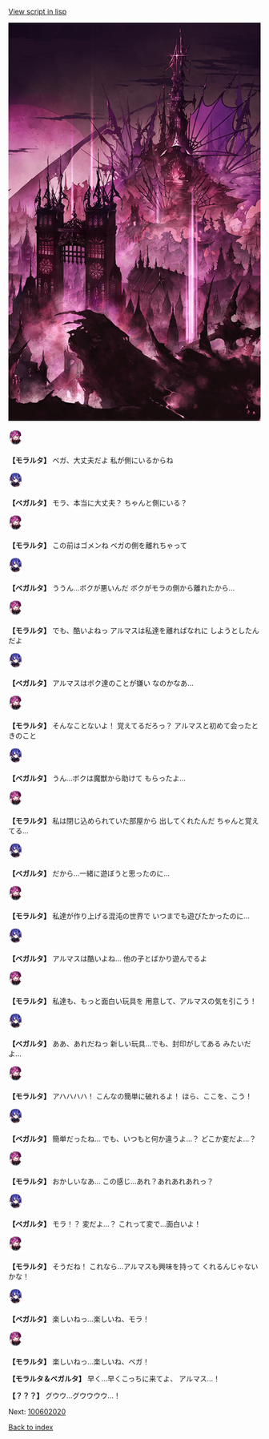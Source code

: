 [View script in lisp](../scripts/100602010.txt)

![devil_world.png](../images/backgrounds/devil_world.png)

<img src="../images/units/3104011.png" alt="3104011.png" height="34"/>

**【モラルタ】**
ベガ、大丈夫だよ
私が側にいるからね

<img src="../images/units/3104111.png" alt="3104111.png" height="34"/>

**【ベガルタ】**
モラ、本当に大丈夫？
ちゃんと側にいる？

<img src="../images/units/3104011.png" alt="3104011.png" height="34"/>

**【モラルタ】**
この前はゴメンね
ベガの側を離れちゃって

<img src="../images/units/3104111.png" alt="3104111.png" height="34"/>

**【ベガルタ】**
ううん…ボクが悪いんだ
ボクがモラの側から離れたから…

<img src="../images/units/3104011.png" alt="3104011.png" height="34"/>

**【モラルタ】**
でも、酷いよねっ
アルマスは私達を離ればなれに
しようとしたんだよ

<img src="../images/units/3104111.png" alt="3104111.png" height="34"/>

**【ベガルタ】**
アルマスはボク達のことが嫌い
なのかなあ…

<img src="../images/units/3104011.png" alt="3104011.png" height="34"/>

**【モラルタ】**
そんなことないよ！
覚えてるだろっ？
アルマスと初めて会ったときのこと

<img src="../images/units/3104111.png" alt="3104111.png" height="34"/>

**【ベガルタ】**
うん…ボクは魔獣から助けて
もらったよ…

<img src="../images/units/3104011.png" alt="3104011.png" height="34"/>

**【モラルタ】**
私は閉じ込められていた部屋から
出してくれたんだ
ちゃんと覚えてる…

<img src="../images/units/3104111.png" alt="3104111.png" height="34"/>

**【ベガルタ】**
だから…一緒に遊ぼうと思ったのに…

<img src="../images/units/3104011.png" alt="3104011.png" height="34"/>

**【モラルタ】**
私達が作り上げる混沌の世界で
いつまでも遊びたかったのに…

<img src="../images/units/3104111.png" alt="3104111.png" height="34"/>

**【ベガルタ】**
アルマスは酷いよね…
他の子とばかり遊んでるよ

<img src="../images/units/3104011.png" alt="3104011.png" height="34"/>

**【モラルタ】**
私達も、もっと面白い玩具を
用意して、アルマスの気を引こう！

<img src="../images/units/3104111.png" alt="3104111.png" height="34"/>

**【ベガルタ】**
ああ、あれだねっ
新しい玩具…でも、封印がしてある
みたいだよ…

<img src="../images/units/3104011.png" alt="3104011.png" height="34"/>

**【モラルタ】**
アハハハハ！
こんなの簡単に破れるよ！
ほら、ここを、こう！

<img src="../images/units/3104111.png" alt="3104111.png" height="34"/>

**【ベガルタ】**
簡単だったね…
でも、いつもと何か違うよ…？
どこか変だよ…？

<img src="../images/units/3104011.png" alt="3104011.png" height="34"/>

**【モラルタ】**
おかしいなあ…
この感じ…あれ？あれあれあれっ？

<img src="../images/units/3104111.png" alt="3104111.png" height="34"/>

**【ベガルタ】**
モラ！？
変だよ…？
これって変で…面白いよ！

<img src="../images/units/3104011.png" alt="3104011.png" height="34"/>

**【モラルタ】**
そうだね！
これなら…アルマスも興味を持って
くれるんじゃないかな！

<img src="../images/units/3104111.png" alt="3104111.png" height="34"/>

**【ベガルタ】**
楽しいねっ…楽しいね、モラ！

<img src="../images/units/3104011.png" alt="3104011.png" height="34"/>

**【モラルタ】**
楽しいねっ…楽しいね、ベガ！

**【モラルタ＆ベガルタ】**
早く…早くこっちに来てよ、
アルマス…！

**【？？？】**
グウウ…グウウウウ…！

Next: [100602020](100602020.md)

[Back to index](index.md)
